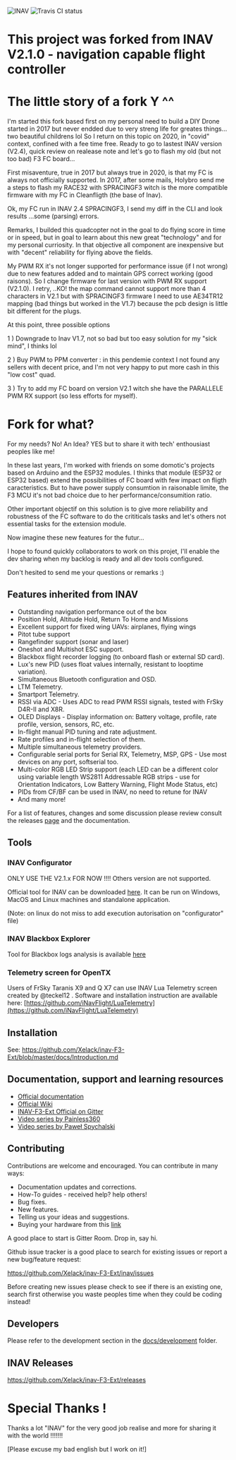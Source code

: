 ![INAV](http://static.rcgroups.net/forums/attachments/6/1/0/3/7/6/a9088858-102-inav.png)
![Travis CI status](https://travis-ci.com/Xelack/inav-F3-Ext.svg?branch=master)

# This project was forked from INAV V2.1.0 - navigation capable flight controller 

# The little story of a fork Y ^^
I'm started this fork based first on my personal need to build a DIY Drone started in 2017 but never endded due to very streng life for greates things... two beautiful childrens lol
So I return on this topic on 2020, in "covid" context, confined with a fee time free.
Ready to go to lastest INAV version (V2.4), quick review on realease note and let's go to flash my old (but not too bad) F3 FC board...

First misaventure, true in 2017 but always true in 2020, is that my FC is always not officially supported. 
In 2017, after some mails, Holybro send me a steps to flash my RACE32 with SPRACINGF3 witch is the more compatible firmware with my FC in Cleanfligth (the base of Inav).

Ok, my FC run in INAV 2.4 SPRACINGF3, I send my diff in the CLI and look results ...some (parsing) errors. 

Remarks, I builded this quadcopter not in the goal to do flying score in time or in speed, but in goal to learn about this new great "technology" and for my personal curriosity. In that objective all component are inexpensive but with "decent" reliability for flying above the fields.

My PWM RX it's not longer supported for performance issue (if I not wrong) due to new features added and to maintain GPS correct working (good raisons). 
So I change firmware for last version with PWM RX support (V2.1.0).
I retry, ..KO! the map command cannot support more than 4 characters in V2.1 but with SPRACINGF3 firmware I need to use AE34TR12 mapping (bad things but worked in the V1.7) because the pcb design is little bit different for the plugs.

At this point, three possible options 

1 ) Downgrade to Inav V1.7, not so bad but too easy solution for my "sick mind", I thinks lol

2 ) Buy PWM to PPM converter : in this pendemie context I not found any sellers with decent price, and I'm not very happy to put more cash in this "low cost" quad.

3 ) Try to add my FC board on version V2.1 witch she have the PARALLELE PWM RX support (so less efforts for myself).

# Fork for what?
For my needs? No! An Idea? YES but to share it with tech' enthousiast peoples like me!

In these last years, I'm worked with friends on some domotic's projects based on Arduino and the ESP32 modules.
I thinks that module (ESP32 or ESP32 based) extend the possibilities of FC board with few impact on fligth caracteristics.
But to have power supply consumtion in raisonable limite, the F3 MCU it's not bad choice due to her performance/consumition ratio. 

Other important objectif on this solution is to give more reliability and robustness of the FC software to do the crititicals tasks and let's others not essential tasks for the extension module.  

Now imagine these new features for the futur...

I hope to found quickly collaborators to work on this projet, I'll enable the dev sharing when my backlog is ready and all dev tools configured.

Don't hesited to send me your questions or remarks :)

## Features inherited from INAV

* Outstanding navigation performance out of the box
* Position Hold, Altitude Hold, Return To Home and Missions
* Excellent support for fixed wing UAVs: airplanes, flying wings 
* Pitot tube support
* Rangefinder support (sonar and laser)
* Oneshot and Multishot ESC support.
* Blackbox flight recorder logging (to onboard flash or external SD card).
* Lux's new PID (uses float values internally, resistant to looptime variation).
* Simultaneous Bluetooth configuration and OSD.
* LTM Telemetry.
* Smartport Telemetry.
* RSSI via ADC - Uses ADC to read PWM RSSI signals, tested with FrSky D4R-II and X8R.
* OLED Displays - Display information on: Battery voltage, profile, rate profile, version, sensors, RC, etc.
* In-flight manual PID tuning and rate adjustment.
* Rate profiles and in-flight selection of them.
* Multiple simultaneous telemetry providers.
* Configurable serial ports for Serial RX, Telemetry, MSP, GPS - Use most devices on any port, softserial too.
* Multi-color RGB LED Strip support (each LED can be a different color using variable length WS2811 Addressable RGB strips - use for Orientation Indicators, Low Battery Warning, Flight Mode Status, etc)
* PIDs from CF/BF can be used in INAV, no need to retune for INAV
* And many more!

For a list of features, changes and some discussion please review consult the releases [page](https://github.com/Xelack/inav-F3-Ext/releases) and the documentation.

## Tools

### INAV Configurator
ONLY USE THE V2.1.x FOR NOW !!!! Others version are not supported. 

Official tool for INAV can be downloaded [here](https://github.com/iNavFlight/inav-configurator/releases/tag/2.1.4). 
It can be run on Windows, MacOS and Linux machines and standalone application.  

(Note: on linux do not miss to add execution autorisation on "configurator" file)

### INAV Blackbox Explorer

Tool for Blackbox logs analysis is available [here](https://github.com/iNavFlight/blackbox-log-viewer/releases)

### Telemetry screen for OpenTX

Users of FrSky Taranis X9 and Q X7 can use INAV Lua Telemetry screen created by @teckel12 . Software and installation instruction are available here: [https://github.com/iNavFlight/LuaTelemetry](https://github.com/iNavFlight/LuaTelemetry)

## Installation

See: https://github.com/Xelack/inav-F3-Ext/blob/master/docs/Introduction.md

## Documentation, support and learning resources

* [Official documentation](https://github.com/Xelack/inav-F3-Ext/tree/master/docs)
* [Official Wiki](https://github.com/Xelack/inav-F3-Ext/wiki)
* [INAV-F3-Ext Official on Gitter](https://gitter.im/inav-F3-Ext/)
* [Video series by Painless360](https://www.youtube.com/playlist?list=PLYsWjANuAm4qdXEGFSeUhOZ10-H8YTSnH)
* [Video series by Paweł Spychalski](https://www.youtube.com/playlist?list=PLOUQ8o2_nCLloACrA6f1_daCjhqY2x0fB)

## Contributing

Contributions are welcome and encouraged.  You can contribute in many ways:

* Documentation updates and corrections.
* How-To guides - received help?  help others!
* Bug fixes.
* New features.
* Telling us your ideas and suggestions.
* Buying your hardware from this [link](https://inavflight.com/shop/u/bg/)

A good place to start is Gitter Room. Drop in, say hi.

Github issue tracker is a good place to search for existing issues or report a new bug/feature request:

https://github.com/Xelack/inav-F3-Ext/inav/issues

Before creating new issues please check to see if there is an existing one, search first otherwise you waste peoples time when they could be coding instead!

## Developers

Please refer to the development section in the [docs/development](https://github.com/Xelack/inav-F3-Ext/tree/master/docs/development) folder.


## INAV Releases
https://github.com/Xelack/inav-F3-Ext/releases

# Special Thanks !

Thanks a lot "INAV" for the very good job realise and more for sharing it with the world !!!!!!!

[Please excuse my bad english but I work on it!]
